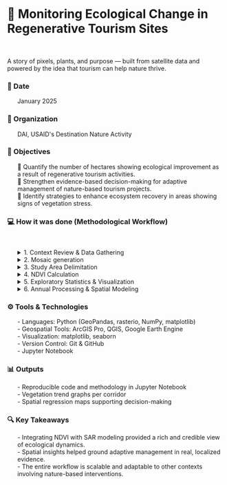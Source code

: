 # 🌿 Monitoring Ecological Change in Regenerative Tourism Sites

<br>

A story of pixels, plants, and purpose — built from satellite data and powered by the idea that tourism can help nature thrive.
<br>

### 📅 Date
<ol>
January 2025
</ol>
   
### 🏢 Organization
<ol>
DAI, USAID's Destination Nature Activity
</ol>

### 🎯 Objectives

<ol>
<p>🔢 Quantify the number of hectares showing ecological improvement as a result of regenerative tourism activities.<br>🔦 Strengthen evidence-based decision-making for adaptive management of nature-based tourism projects.<br>🚀 Identify strategies to enhance ecosystem recovery in areas showing signs of vegetation stress.</p>
</ol>

### 💻 How it was done (Methodological Workflow)
<br>
<ol>
   
<details>
<summary>1. Context Review & Data Gathering</summary>
<br>
<ol>
   - Defined relevant timeframes for baseline, intervention, and post-intervention analysis.<br>
   - Collected and normalized monthly PlanetScope imagery for each tourism corridor.<br>
</ol>
</details>

   
<details>
<summary>2. Mosaic generation</summary>
<br>
<ol>
To prepare the satellite imagery for analysis, the individual PlanetScope tiles downloaded for each tourism corridor were first merged into a single raster mosaic. This preprocessing step ensures all tiles are spatially aligned and simplifies subsequent workflows by reducing the number of input files.
<br>
This step has two main objectives:
<ol>
   • 🧩 Integration: unify fragmented tiles into a seamless mosaic for the full corridor extent.<br>
   • 🛠️ Preprocessing: generate a base raster for further spatial analysis and clipping.
</ol>
<br>
📝 Note:  
The merge process defaults to pixel-wise averaging in areas where tiles overlap. This helps minimize radiometric discrepancies and smooths transitions between adjacent scenes, especially in zones with partial cloud cover.

<br>🔄 Process Diagram

```mermaid
flowchart LR
    subgraph A[📥 Input]
        A1["• Folder with individual PlanetScope tiles (GeoTIFFs)"]
    end

    subgraph B[⚙️ Processing]
        B1["• Uses rasterio to open all .tif files<br>• Merges them with rasterio.merge (defaults to average on overlap)<br>• Updates metadata (dimensions, transform, band count)<br>• Saves result as a temporary GeoTIFF mosaic"]
    end

    subgraph C[📤 Analysis]
        C1["• Creates a single raster aligned with corridor extent<br>• Reduces input complexity for future operations"]
    end

    subgraph D[📤 Output]
        D1["Temporary mosaic (GeoTIFF) covering the full area of interest"]
    end

    A1 --> B1 --> C1 --> D1
```
📷 Below is an example of the resulting mosaic raster for one of the regenerative tourism corridors:<br><br><br>
![alt text](https://github.com/WennOlarteE/portfolio/blob/main/RegenerativeTourism/2_ClippedMosaic.png)<br>

💻 Want to explore the code behind this step? Check out the Jupyter Notebook:
[🔗 View the mosaic generation code](https://github.com/WennOlarteE/portfolio/blob/main/RegenerativeTourism/MosaicGeneration.md).

</ol>

</details>



<details>
<summary>3. Study Area Delimitation</summary>
<br>
<ol>

To ensure that all subsequent analyses focus solely on the relevant geographic extent, the temporary mosaic created in the previous step was clipped using the shapefile corresponding to the regenerative tourism corridor.

This step serves two main purposes:
<ol>
   • 🎯 Spatial focus: removing irrelevant surroundings and keeping only the core study area.

   •⚡ Performance optimization: reducing processing load for large-scale modeling.
</ol>
📝 Note:
Setting a NoData value (-9999) ensures that masked-out areas are excluded from subsequent analyses. This avoids distortions in calculations such as NDVI, where undefined pixels could otherwise bias results or trigger processing errors.
<br>
<br>🔄 Process Diagram

```mermaid

flowchart LR
    subgraph A[📥 Input]
        A1["• Temporary mosaic generated in the previous step (GeoTIFF format)<br>• Shapefile delimiting the tourism corridor"]
    end

    subgraph B[⚙️ Processing]
        B1["• Uses GDAL Warp to clip the mosaic with the shapefile<br>• Applies exact masking (cropToCutline=True) to restrict output strictly to the corridor<br>• Sets NoData value to -9999 for excluded areas<br>• Enables multithreaded processing for efficiency<br>• Maintains Float32 data type for optimized performance with large datasets<br>"]
    end

    subgraph C[📤 Analysis]
        C1["• Removes irrelevant areas outside the corridor, improving analytical focus<br>•Optimizes computational resources via parallel processing<br>•Preserves metadata integrity and precision for further modeling"]
    end

    subgraph D[📤 Output]
        D1["Clipped GeoTIFF raster containing only the target corridor area"]
    end

    A1 --> B1 --> C1 --> D1
```
📷 Below is a preview of one output tile resulting from the clipping process. This image is provided as an example; the full analysis included multiple mosaics across various corridors.<br><br>
![alt text](https://github.com/WennOlarteE/portfolio/blob/main/RegenerativeTourism/2_ClippedMosaic.png)<br>


💻 The full code used in this section is available at the following link:  
[🔗 Explore the full clipping workflow in this markdown](https://github.com/WennOlarteE/portfolio/blob/main/RegenerativeTourism/AreaDelimitation.md)

</ol>
</details>


<details>
<summary>4. NDVI Calculation</summary>
<br>
<ol>
- Computed monthly NDVI to assess vegetation health:<br>
<ol>
   - High NDVI → Dense, healthy vegetation<br>
   - Low NDVI → Bare soil or water
</ol>
</ol>
</details>


<details>
<summary>5. Exploratory Statistics & Visualization</summary>
<br>
<ol>
- Extracted metrics per pixel and corridor level:<br>
<ol>
   - Max, Min, Mean, Median, and 90th Percentile<br>
</ol>
- Created:<br>
<ol>
   - Thematic NDVI maps<br>
   - Histograms to explore data distribution<br>
   - Monthly time series graphs<br>
</ol>
</ol>
</details>



<details>
<summary>6. Annual Processing & Spatial Modeling</summary>
<br>
<ol>
- Generated yearly NDVI composites and standardized resolutions.<br>
<ol>
   - Applied Spatial Autoregressive (SAR) Models to:<br>
   <ol>
      - Quantify change over time<br>
      - Detect spatial trends and hotspots<br>
      - Identify significant improvement or degradation clusters<br>
   </ol>
   - Produced:<br>
   <ol>
      - Annual NDVI change maps<br>
      - Comparative boxplots<br>
      - Spatial autocorrelation visuals<br>
   </ol>
</ol>
</ol>
</details>
     
</ol>




### ⚙️ Tools & Technologies

<ol>
- Languages: Python (GeoPandas, rasterio, NumPy, matplotlib) <br>
- Geospatial Tools: ArcGIS Pro, QGIS, Google Earth Engine <br>
- Visualization: matplotlib, seaborn <br>
- Version Control: Git & GitHub <br>
- Jupyter Notebook <br>
</ol>


### 📊 Outputs

<ol>
- Reproducible code and methodology in Jupyter Notebook <br>
- Vegetation trend graphs per corridor <br>
- Spatial regression maps supporting decision-making <br>
</ol>

### 🔍 Key Takeaways

<ol>
- Integrating NDVI with SAR modeling provided a rich and credible view of ecological dynamics. <br>
- Spatial insights helped ground adaptive management in real, localized evidence. <br>
- The entire workflow is scalable and adaptable to other contexts involving nature-based interventions. <br>
</ol>


